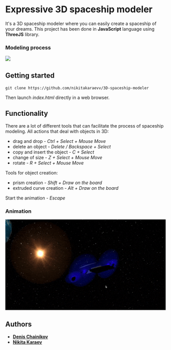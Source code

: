 # Expressive 3D spaceship modeler 
It's a 3D spaceship modeler where you can easily create a spaceship of your dreams. 
This project has been done in **JavaScript** language using **ThreeJS** library. 

### Modeling process
![](gifs/modeling.gif)

## Getting started
` git clone https://github.com/nikitakaraevv/3D-spaceship-modeler `

Then launch *index.html* directly in a web browser.

## Functionality
There are a lot of different tools that can facilitate the process of spaceship modeling.
All actions that deal with objects in 3D:
- drag and drop  - *Ctrl + Select + Mouse Move*
- delete an object - *Delete / Backspace + Select*
- copy and insert the object - *C + Select*
- change of size - *Z + Select + Mouse Move*
- rotate - *R + Select + Mouse Move*

Tools for object creation:
- prism creation - *Shift + Draw on the board*
- extruded curve creation - *Alt + Draw on the board*

Start the animation - *Escape*

### Animation
![](gifs/animation.gif)



## Authors
* [**Denis Chainikov**](https://github.com/Denisoidd)
* [**Nikita Karaev**](https://github.com/nikitakaraevv)
